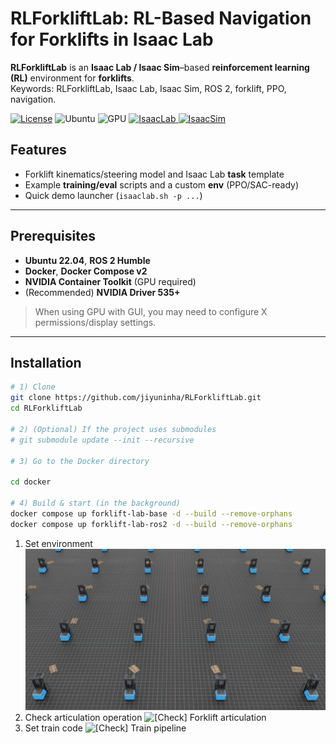 # RLForkliftLab: RL-Based Navigation for Forklifts in Isaac Lab

**RLForkliftLab** is an **Isaac Lab / Isaac Sim**–based **reinforcement learning (RL)** environment for **forklifts**.  
Keywords: RLForkliftLab, Isaac Lab, Isaac Sim, ROS 2, forklift, PPO, navigation.

<p align="left">
  <a href="LICENSE"><img alt="License" src="https://img.shields.io/badge/license-MIT-blue"></a>
  <img alt="Ubuntu" src="https://img.shields.io/badge/Ubuntu-22.04-important">
  <img alt="GPU" src="https://img.shields.io/badge/NVIDIA-GPU%20required-lightgrey">
    <a href="https://github.com/NVIDIA-Omniverse/IsaacLab">
    <img alt="IsaacLab" src="https://img.shields.io/badge/IsaacLab-2.1.0-brightgreen">
  </a>
  <a href="https://developer.nvidia.com/isaac-sim">
    <img alt="IsaacSim" src="https://img.shields.io/badge/IsaacSim-4.5.0-brightgreen">
  </a>
</p>

## Features
- Forklift kinematics/steering model and Isaac Lab **task** template
- Example **training/eval** scripts and a custom **env** (PPO/SAC-ready)
- Quick demo launcher (`isaaclab.sh -p ...`)

---

## Prerequisites
- **Ubuntu 22.04**, **ROS 2 Humble**
- **Docker**, **Docker Compose v2**
- **NVIDIA Container Toolkit** (GPU required)
- (Recommended) **NVIDIA Driver 535+**

> When using GPU with GUI, you may need to configure X permissions/display settings.

---

## Installation

```bash
# 1) Clone
git clone https://github.com/jiyuninha/RLForkliftLab.git
cd RLForkliftLab

# 2) (Optional) If the project uses submodules
# git submodule update --init --recursive

# 3) Go to the Docker directory

cd docker

# 4) Build & start (in the background)
docker compose up forklift-lab-base -d --build --remove-orphans
docker compose up forklift-lab-ros2 -d --build --remove-orphans
```

1. Set environment
![[Check] RL Env](figure/test2.png)
2. Check articulation operation
![[Check] Forklift articulation](figure/test6.gif)
3. Set train code
![[Check] Train pipeline](figure/test9.gif)
